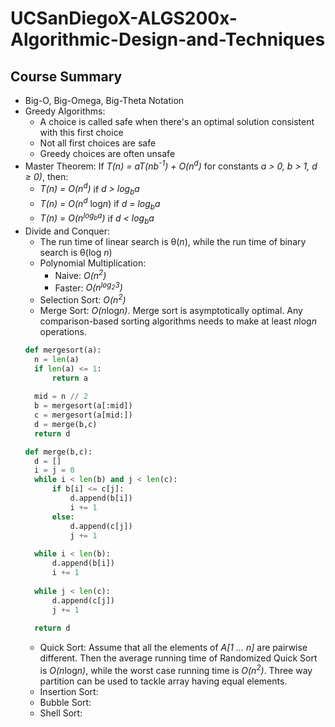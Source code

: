 # UCSanDiegoX-ALGS200x-Algorithmic-Design-and-Techniques

## Course Summary
- Big-O, Big-Omega, Big-Theta Notation
- Greedy Algorithms:
  - A choice is called safe when there's an optimal solution consistent with this first choice
  - Not all first choices are safe
  - Greedy choices are often unsafe
- Master Theorem: If *T(n) = aT(nb<sup>-1</sup>) + O(n<sup>d</sup>)* for constants *a > 0, b > 1, d ≥ 0)*, then: 
  - *T(n) = O(n<sup>d</sup>)* if *d > log<sub>b</sub>a*
  - *T(n) = O(n<sup>d</sup>* log*n*) if *d = log<sub>b</sub>a*
  - *T(n) = O(n<sup>log<sub>b</sub>a</sup>)* if *d < log<sub>b</sub>a*  
- Divide and Conquer:
  - The run time of linear search is θ(*n*), while the run time of binary search is θ(log *n*)
  - Polynomial Multiplication:
    - Naive: *O(n<sup>2</sup>)*
    - Faster: *O(n<sup>log<sub>2</sub>3</sup>)*
  - Selection Sort: *O(n<sup>2</sup>)*
  - Merge Sort: *O(n*log*n)*. Merge sort is asymptotically optimal. Any comparison-based sorting algorithms needs to make at least *n*log*n* operations.
  ```python
  def mergesort(a):
    n = len(a)
    if len(a) <= 1:
        return a
    
    mid = n // 2
    b = mergesort(a[:mid])
    c = mergesort(a[mid:])
    d = merge(b,c)
    return d

  def merge(b,c):
    d = []
    i = j = 0
    while i < len(b) and j < len(c):
        if b[i] <= c[j]:
            d.append(b[i])
            i += 1
        else:
            d.append(c[j])
            j += 1
    
    while i < len(b):
        d.append(b[i])
        i += 1
    
    while j < len(c):
        d.append(c[j])
        j += 1
    
    return d
    ```
  - Quick Sort: Assume that all the elements of *A[1 ... n]* are pairwise different. Then the average running time of Randomized Quick Sort is *O(n*log*n)*, while the worst case running time is *O(n<sup>2</sup>)*. Three way partition can be used to tackle array having equal elements.
  - Insertion Sort: 
  - Bubble Sort:
  - Shell Sort: 
